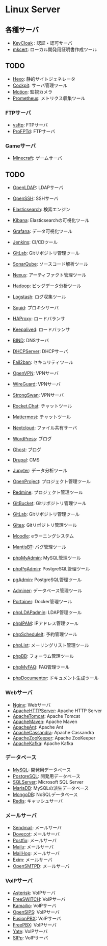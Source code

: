 ﻿# Linux Server
## 各種サーバ
* [KeyCloak](./KeyCloak) : 認証・認可サーバ
* [mkcert](./mkcert): ローカル開発用証明書作成ツール

## TODO
* [Hexo](./Hexo): 静的サイトジェネレータ
* [Cockpit](./Cockpit): サーバ管理ツール
* [Motion](./Motion): 監視カメラ
* [Prometheus](./Prometheus): メトリクス収集ツール
### FTPサーバ
* [vsftp](./vsftp): FTPサーバ
* [ProFPTd](./ProFPTd): FTPサーバ
### Gameサーバ
* [Minecraft](./Minecraft): ゲームサーバ
## TODO
* [OpenLDAP](./OpenLDAP): LDAPサーバ
* [OpenSSH](./OpenSSH): SSHサーバ
* [Elasticsearch](./Elasticsearch): 検索エンジン

* [Kibana](./Kibana): Elasticsearchの可視化ツール
* [Grafana](./Grafana): データ可視化ツール

* [Jenkins](./Jenkins): CI/CDツール

* [GitLab](./GitLab): Gitリポジトリ管理ツール
* [SonarQube](./SonarQube): ソースコード解析ツール
* [Nexus](./Nexus): アーティファクト管理ツール
* [Hadoop](./Hadoop): ビッグデータ分析ツール
* [Logstash](./Logstash): ログ収集ツール

* [Squid](./Squid): プロキシサーバ
* [HAProxy](./HAProxy): ロードバランサ
* [Keepalived](./Keepalived): ロードバランサ
* [BIND](./BIND): DNSサーバ
* [DHCPServer](./DHCPServer): DHCPサーバ
* [Fail2ban](./Fail2ban): セキュリティツール
* [OpenVPN](./OpenVPN): VPNサーバ
* [WireGuard](./WireGuard): VPNサーバ
* [StrongSwan](./StrongSwan): VPNサーバ


* [Rocket.Chat](./Rocket.Chat): チャットツール
* [Mattermost](./Mattermost): チャットツール
* [Nextcloud](./Nextcloud): ファイル共有サーバ
* [WordPress](./WordPress): ブログ
* [Ghost](./Ghost): ブログ
* [Drupal](./Drupal): CMS
* [Jupyter](./Jupyter): データ分析ツール
* [OpenProject](./OpenProject): プロジェクト管理ツール
* [Redmine](./Redmine): プロジェクト管理ツール
* [GitBucket](./GitBucket): Gitリポジトリ管理ツール
* [GitLab](./GitLab): Gitリポジトリ管理ツール
* [Gitea](./Gitea): Gitリポジトリ管理ツール
* [Moodle](./Moodle): eラーニングシステム
* [MantisBT](./MantisBT): バグ管理ツール
* [phpMyAdmin](./phpMyAdmin): MySQL管理ツール
* [phpPgAdmin](./phpPgAdmin): PostgreSQL管理ツール
* [pgAdmin](./pgAdmin): PostgreSQL管理ツール
* [Adminer](./Adminer): データベース管理ツール
* [Portainer](./Portainer): Docker管理ツール 
* [phpLDAPadmin](./phpLDAPadmin): LDAP管理ツール
* [phpIPAM](./phpIPAM): IPアドレス管理ツール
* [phpScheduleIt](./phpScheduleIt): 予約管理ツール
* [phpList](./phpList): メーリングリスト管理ツール
* [phpBB](./phpBB): フォーラム管理ツール
* [phpMyFAQ](./phpMyFAQ): FAQ管理ツール
* [phpDocumentor](./phpDocumentor): ドキュメント生成ツール
### Webサーバ
* [Nginx](./Nginx): Webサーバ
* [ApacheHTTPServer](./ApacheHTTPServer): Apache HTTP Server
* [ApacheTomcat](./ApacheTomcat): Apache Tomcat
* [ApacheMaven](./ApacheMaven): Apache Maven
* [ApacheAnt](./ApacheAnt): Apache Ant
* [ApacheCassandra](./ApacheCassandra): Apache Cassandra
* [ApacheZooKeeper](./ApacheZooKeeper): Apache ZooKeeper
* [ApacheKafka](./ApacheKafka): Apache Kafka
### データベース
* [MySQL](./MySQL): 開発用データベース
* [PostgreSQL](./PostgreSQL): 開発用データベース
* [SQLServer](./SQLServer): Microsoft SQL Server
* [MariaDB](./MariaDB): MySQLの派生データベース
* [MongoDB](./MongoDB): NoSQLデータベース
* [Redis](./Redis): キャッシュサーバ
### メールサーバ
* [Sendmail](./Sendmail): メールサーバ
* [Dovecot](./Dovecot): メールサーバ
* [Postfix](./Postfix): メールサーバ
* [Mailu](./Mailu): メールサーバ
* [MailHog](./MailHog): メールサーバ
* [Exim](./Exim): メールサーバ
* [OpenSMTPD](./OpenSMTPD): メールサーバ
### VoIPサーバ
* [Asterisk](./Asterisk): VoIPサーバ  
* [FreeSWITCH](./FreeSWITCH): VoIPサーバ
* [Kamailio](./Kamailio): VoIPサーバ
* [OpenSIPS](./OpenSIPS): VoIPサーバ
* [FusionPBX](./FusionPBX): VoIPサーバ
* [FreePBX](./FreePBX): VoIPサーバ
* [Yate](./Yate): VoIPサーバ
* [SIPp](./SIPp): VoIPサーバ
